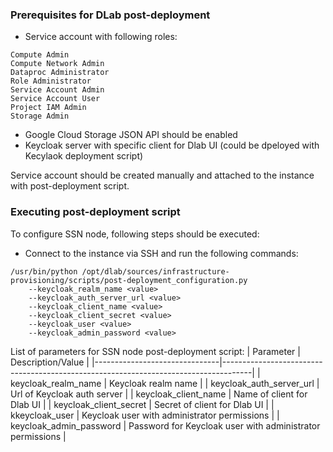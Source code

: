 ### Prerequisites for DLab post-deployment

- Service account with following roles:
```
Compute Admin
Compute Network Admin
Dataproc Administrator
Role Administrator
Service Account Admin
Service Account User
Project IAM Admin
Storage Admin 
```
- Google Cloud Storage JSON API should be enabled
- Keycloak server with specific client for Dlab UI (could be dpeloyed with Kecylaok deployment script)

Service account should be created manually and attached to the instance with post-deployment script.

### Executing post-deployment script

To configure SSN node, following steps should be executed:

- Connect to the instance via SSH and run the following commands:
```
/usr/bin/python /opt/dlab/sources/infrastructure-provisioning/scripts/post-deployment_configuration.py
    --keycloak_realm_name <value>
    --keycloak_auth_server_url <value>
    --keycloak_client_name <value>
    --keycloak_client_secret <value>
    --keycloak_user <value>
    --keycloak_admin_password <value>
```

List of parameters for SSN node post-deployment script:
| Parameter                     | Description/Value                                                                   |
|-------------------------------|-------------------------------------------------------------------------------------|
| keycloak\_realm\_name         | Keycloak realm name                                                                 |
| keycloak\_auth\_server\_url   | Url of Keycloak auth server                                                         |
| keycloak\_client\_name        | Name of client for Dlab UI                                                          |
| keycloak\_client\_secret      | Secret of client for Dlab UI                                                        |
| kkeycloak\_user               | Keycloak user with administrator permissions                                        |
| keycloak\_admin\_password     | Password for Keycloak user with administrator permissions                           |